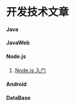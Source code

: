 # 开发技术文章
#### Java
#### JavaWeb
#### Node.js
1. [Node.js 入门](https://cnodejs.org/getstart)
#### Android
#### DataBase
